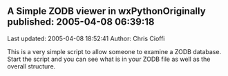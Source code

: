 ## A Simple ZODB viewer in wxPythonOriginally published: 2005-04-08 06:39:18 
Last updated: 2005-04-08 18:52:41 
Author: Chris Cioffi 
 
This is a very simple script to allow someone to examine a ZODB database.  Start the script and you can see what is in your ZODB file as well as the overall structure.